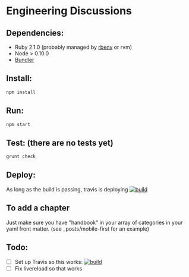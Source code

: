 # Engineering Discussions

## Dependencies:
- Ruby 2.1.0 (probably managed by [rbenv](https://github.com/sstephenson/rbenv)
or rvm)
- Node > 0.10.0
- [Bundler](http://bundler.io)

## Install:

```bash
npm install
```

## Run:

```bash
npm start
```

## Test: (there are no tests yet)

```bash
grunt check
```

## Deploy:

As long as the build is passing, travis is deploying [![build](https://travis-ci.org/MozillaFoundation/MoFo-Engineering-Handbook.svg)](https://travis-ci.org/MozillaFoundation/MoFo-Engineering-Handbook)

## To add a chapter

Just make sure you have "handbook" in your array of categories in your yaml front matter. (see _posts/mobile-first for an example)

## Todo:

- [ ] Set up Travis so this works: [![build](https://travis-ci.org/MozillaFoundation/MoFo-Engineering-Handbook.svg)](https://travis-ci.org/MozillaFoundation/MoFo-Engineering-Handbook)
- [ ] Fix livereload so that works
